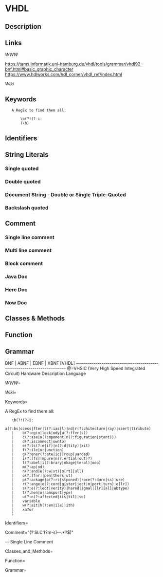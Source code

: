 
# VHDL

## Description


## Links

_WWW_

https://tams.informatik.uni-hamburg.de/vhdl/tools/grammar/vhdl93-bnf.html#basic_graphic_character
https://www.hdlworks.com/hdl_corner/vhdl_ref/index.html

_Wiki_


## Keywords
~~~
   A RegEx to find them all:

       \b(?!(?-i:
       )\b)
~~~


## Identifiers


## String Literals

### Single quoted

### Double quoted

### Document String - Double or Single Triple-Quoted

### Backslash quoted


## Comment

### Single line comment

### Multi line comment

### Block comment

### Java Doc

### Here Doc

### Now Doc


## Classes & Methods


## Function


## Grammar

BNF | ABNF | EBNF | XBNF
[VHDL] -------------------------------------------------------------------------
@=VHSIC (Very High Speed Integrated Circuit) Hardware Description Language

_WWW_=

_Wiki_=

Keywords=

   A RegEx to find them all:

       \b(?!(?-i:
       	a(?:bs|ccess|fter|l(?:ias|l)|nd|r(?:chitecture|ray)|ssert|ttribute)
       |	b(?:egin|lock|ody|u(?:ffer|s))
       |	c(?:ase|o(?:mponent|n(?:figuration|stant)))
       |	d(?:isconnect|ownto)
       |	e(?:ls(?:e|if)|n(?:d|tity)|xit)
       |	f(?:ile|or|unction)
       |	g(?:ener(?:ate|ic)|roup|uarded)
       |	i(?:[fs]|mpure|n(?:ertial|out)?)
       |	l(?:abel|i(?:brary|nkage|teral)|oop)
       |	m(?:ap|od)
       |	n(?:and|e(?:w|xt)|o[rt]|ull)
       |	o(?:[fnr]|pen|thers|ut)
       |	p(?:ackage|o(?:rt|stponed)|roce(?:dure|ss)|ure)
       |	r(?:ange|e(?:cord|gister|ject|m|port|turn)|o[lr])
       |	s(?:e(?:lect|verity)|hared|ignal|[lr][al]|ubtype)
       |	t(?:hen|o|ransport|ype)
       |	u(?:n(?:affected|its|til)|se)
       |	variable
       |	w(?:ait|h(?:en|ile)|ith)
       |	xn?or
       )

Identifiers=

Comment="(?'SLC'(?m-s)--.*?$)"

   -- Single Line Comment

Classes_and_Methods=

Function=

Grammar=

   <parser
       id="vhdl_syntax" displayName="VHDL" version="1.0.0.0"
       commentExpr="(?'SLC'(?m-s)--.*?$)" >
     <function
         mainExpr="^[\t ]*\w+\s*:\s*(entity\s+)?(\w+\.)?\w+\s+(\w+\s+)?(generic|port)\s+map"
         displayMode="$functionName" >
       <functionName>
         <nameExpr expr="\w+" />
       </functionName>
     </function>
   </parser>

